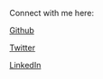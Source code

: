 Connect with me here: 

[Github](https://github.com/hatgit)

[Twitter](https://twitter.com/shatzakis)

[LinkedIn](https://linkedin.com/in/shatzakis)
 
